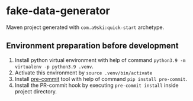 # fake-data-generator
Maven project generated with `com.a9ski:quick-start` archetype.

## Environment preparation before development

1. Install python virtual environment with help of command `python3.9 -m virtualenv -p python3.9 .venv`.
2. Activate this environment by `source .venv/bin/activate`
3. Install [pre-commit](https://pre-commit.com/) tool with help of command `pip install pre-commit`.
4. Install the PR-commit hook by executing `pre-commit install` inside project directory.
